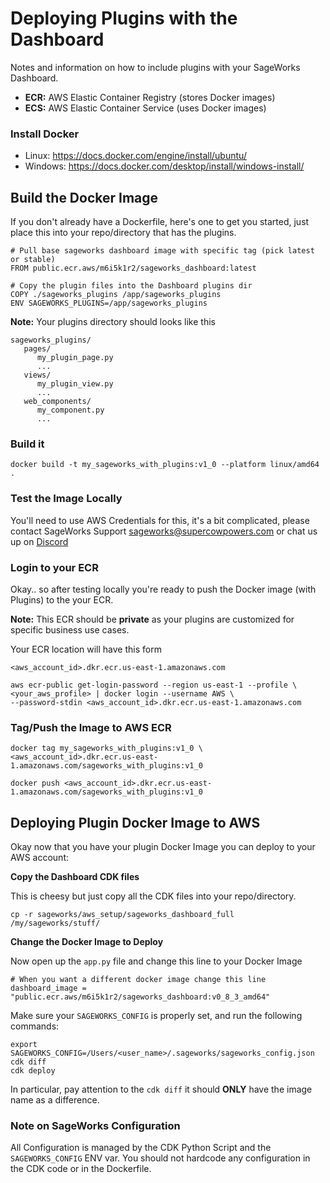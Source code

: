 # Deploying Plugins with the Dashboard
Notes and information on how to include plugins with your SageWorks Dashboard.

- **ECR:** AWS Elastic Container Registry (stores Docker images)
- **ECS:** AWS Elastic Container Service (uses Docker images)

### Install Docker
  
- Linux: <https://docs.docker.com/engine/install/ubuntu/>
- Windows: <https://docs.docker.com/desktop/install/windows-install/>

## Build the Docker Image
If you don't already have a Dockerfile, here's one to get you started, just place this into your repo/directory that has the plugins. 

```
# Pull base sageworks dashboard image with specific tag (pick latest or stable)
FROM public.ecr.aws/m6i5k1r2/sageworks_dashboard:latest

# Copy the plugin files into the Dashboard plugins dir
COPY ./sageworks_plugins /app/sageworks_plugins
ENV SAGEWORKS_PLUGINS=/app/sageworks_plugins
```

**Note:** Your plugins directory should looks like this

```
sageworks_plugins/
   pages/
      my_plugin_page.py
      ...
   views/
      my_plugin_view.py
      ...
   web_components/
      my_component.py
      ...
```

### Build it

```
docker build -t my_sageworks_with_plugins:v1_0 --platform linux/amd64 .
```

### Test the Image Locally
You'll need to use AWS Credentials for this, it's a bit complicated, please contact SageWorks Support [sageworks@supercowpowers.com](mailto:sageworks@supercowpowers.com) or chat us up on [Discord](https://discord.gg/WHAJuz8sw8) 

### Login to your ECR
Okay.. so after testing locally you're ready to push the Docker image (with Plugins) to the your ECR.

**Note:** This ECR should be **private** as your plugins are customized for specific business use cases.

Your ECR location will have this form
```
<aws_account_id>.dkr.ecr.us-east-1.amazonaws.com
```

```
aws ecr-public get-login-password --region us-east-1 --profile \
<your_aws_profile> | docker login --username AWS \
--password-stdin <aws_account_id>.dkr.ecr.us-east-1.amazonaws.com
```
### Tag/Push the Image to AWS ECR
```
docker tag my_sageworks_with_plugins:v1_0 \
<aws_account_id>.dkr.ecr.us-east-1.amazonaws.com/sageworks_with_plugins:v1_0
```
```
docker push <aws_account_id>.dkr.ecr.us-east-1.amazonaws.com/sageworks_with_plugins:v1_0
```

## Deploying Plugin Docker Image to AWS
Okay now that you have your plugin Docker Image you can deploy to your AWS account:

**Copy the Dashboard CDK files**

This is cheesy but just copy all the CDK files into your repo/directory.

```
cp -r sageworks/aws_setup/sageworks_dashboard_full /my/sageworks/stuff/
```

**Change the Docker Image to Deploy**

Now open up the `app.py` file and change this line to your Docker Image

```
# When you want a different docker image change this line
dashboard_image = "public.ecr.aws/m6i5k1r2/sageworks_dashboard:v0_8_3_amd64"
```

Make sure your `SAGEWORKS_CONFIG` is properly set, and run the following commands:

```
export SAGEWORKS_CONFIG=/Users/<user_name>/.sageworks/sageworks_config.json
cdk diff
cdk deploy
```

In particular, pay attention to the `cdk diff` it should **ONLY** have the image name as a difference.


### Note on SageWorks Configuration
All Configuration is managed by the CDK Python Script and the `SAGEWORKS_CONFIG` ENV var. You should not hardcode any configuration in the CDK code or in the Dockerfile.
